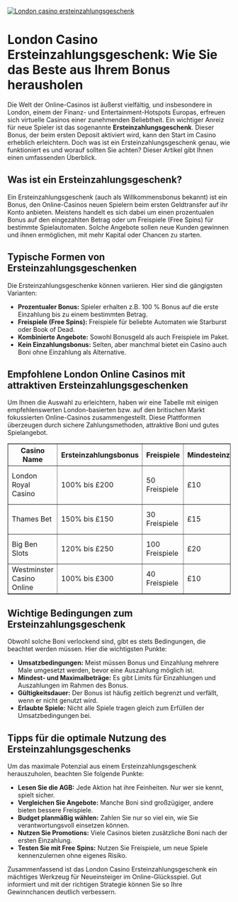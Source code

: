 [![London casino ersteinzahlungsgeschenk](https://123-caf.pages.dev/gitsignup.png)](https://vrmoo.ru/Bt82HjjY)

<h1>London Casino Ersteinzahlungsgeschenk: Wie Sie das Beste aus Ihrem Bonus herausholen</h1>  <p>Die Welt der Online-Casinos ist äußerst vielfältig, und insbesondere in London, einem der Finanz- und Entertainment-Hotspots Europas, erfreuen sich virtuelle Casinos einer zunehmenden Beliebtheit. Ein wichtiger Anreiz für neue Spieler ist das sogenannte <strong>Ersteinzahlungsgeschenk</strong>. Dieser Bonus, der beim ersten Deposit aktiviert wird, kann den Start im Casino erheblich erleichtern. Doch was ist ein Ersteinzahlungsgeschenk genau, wie funktioniert es und worauf sollten Sie achten? Dieser Artikel gibt Ihnen einen umfassenden Überblick.</p>  <h2>Was ist ein Ersteinzahlungsgeschenk?</h2> <p>Ein Ersteinzahlungsgeschenk (auch als Willkommensbonus bekannt) ist ein Bonus, den Online-Casinos neuen Spielern beim ersten Geldtransfer auf ihr Konto anbieten. Meistens handelt es sich dabei um einen prozentualen Bonus auf den eingezahlten Betrag oder um Freispiele (Free Spins) für bestimmte Spielautomaten. Solche Angebote sollen neue Kunden gewinnen und ihnen ermöglichen, mit mehr Kapital oder Chancen zu starten.</p>  <h2>Typische Formen von Ersteinzahlungsgeschenken</h2> <p>Die Ersteinzahlungsgeschenke können variieren. Hier sind die gängigsten Varianten:</p>  <ul>   <li><strong>Prozentualer Bonus:</strong> Spieler erhalten z.B. 100 % Bonus auf die erste Einzahlung bis zu einem bestimmten Betrag.</li>   <li><strong>Freispiele (Free Spins):</strong> Freispiele für beliebte Automaten wie Starburst oder Book of Dead.</li>   <li><strong>Kombinierte Angebote:</strong> Sowohl Bonusgeld als auch Freispiele im Paket.</li>   <li><strong>Kein Einzahlungsbonus:</strong> Selten, aber manchmal bietet ein Casino auch Boni ohne Einzahlung als Alternative.</li> </ul>  <h2>Empfohlene London Online Casinos mit attraktiven Ersteinzahlungsgeschenken</h2> <p>Um Ihnen die Auswahl zu erleichtern, haben wir eine Tabelle mit einigen empfehlenswerten London-basierten bzw. auf den britischen Markt fokussierten Online-Casinos zusammengestellt. Diese Plattformen überzeugen durch sichere Zahlungsmethoden, attraktive Boni und gutes Spielangebot.</p>  <table border="1" cellspacing="0" cellpadding="8">   <thead>     <tr>       <th>Casino Name</th>       <th>Ersteinzahlungsbonus</th>       <th>Freispiele</th>       <th>Mindesteinzahlung</th>       <th>Besondere Merkmale</th>     </tr>   </thead>   <tbody>     <tr>       <td>London Royal Casino</td>       <td>100% bis £200</td>       <td>50 Freispiele</td>       <td>£10</td>       <td>VIP-Programm & schnelle Auszahlungen</td>     </tr>     <tr>       <td>Thames Bet</td>       <td>150% bis £150</td>       <td>30 Freispiele</td>       <td>£15</td>       <td>Live-Dealer-Spiele & Mobile App</td>     </tr>     <tr>       <td>Big Ben Slots</td>       <td>120% bis £250</td>       <td>100 Freispiele</td>       <td>£20</td>       <td>Breites Slot-Angebot und Turniere</td>     </tr>     <tr>       <td>Westminster Casino Online</td>       <td>100% bis £300</td>       <td>40 Freispiele</td>       <td>£10</td>       <td>Exklusive Jackpot-Spiele</td>     </tr>   </tbody> </table>  <h2>Wichtige Bedingungen zum Ersteinzahlungsgeschenk</h2> <p>Obwohl solche Boni verlockend sind, gibt es stets Bedingungen, die beachtet werden müssen. Hier die wichtigsten Punkte:</p>  <ul>   <li><strong>Umsatzbedingungen:</strong> Meist müssen Bonus und Einzahlung mehrere Male umgesetzt werden, bevor eine Auszahlung möglich ist.</li>   <li><strong>Mindest- und Maximalbeträge:</strong> Es gibt Limits für Einzahlungen und Auszahlungen im Rahmen des Bonus.</li>   <li><strong>Gültigkeitsdauer:</strong> Der Bonus ist häufig zeitlich begrenzt und verfällt, wenn er nicht genutzt wird.</li>   <li><strong>Erlaubte Spiele:</strong> Nicht alle Spiele tragen gleich zum Erfüllen der Umsatzbedingungen bei.</li> </ul>  <h2>Tipps für die optimale Nutzung des Ersteinzahlungsgeschenks</h2> <p>Um das maximale Potenzial aus einem Ersteinzahlungsgeschenk herauszuholen, beachten Sie folgende Punkte:</p>  <ul>   <li><strong>Lesen Sie die AGB:</strong> Jede Aktion hat ihre Feinheiten. Nur wer sie kennt, spielt sicher.</li>   <li><strong>Vergleichen Sie Angebote:</strong> Manche Boni sind großzügiger, andere bieten bessere Freispiele.</li>   <li><strong>Budget planmäßig wählen:</strong> Zahlen Sie nur so viel ein, wie Sie verantwortungsvoll einsetzen können.</li>   <li><strong>Nutzen Sie Promotions:</strong> Viele Casinos bieten zusätzliche Boni nach der ersten Einzahlung.</li>   <li><strong>Testen Sie mit Free Spins:</strong> Nutzen Sie Freispiele, um neue Spiele kennenzulernen ohne eigenes Risiko.</li> </ul>  <p>Zusammenfassend ist das London Casino Ersteinzahlungsgeschenk ein mächtiges Werkzeug für Neueinsteiger im Online-Glücksspiel. Gut informiert und mit der richtigen Strategie können Sie so Ihre Gewinnchancen deutlich verbessern.</p>